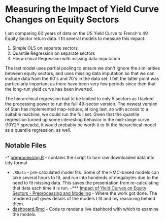 # Measuring the Impact of Yield Curve Changes on Equity Sectors

I am comparing 60 years of data on the US Yield Curve to French's 49 Equity Sector return data. I fit several models to measure this impact:
  1. Simple OLS on separate sectors
  2. Quantile Regression on separate sectors
  3. Hierarchical Regression with missing data imputation

The last model uses partial pooling to ensure we don't ignore the similarities between equity sectors, and uses missing data imputation so that we can include data from the 60's and 70's in the data set. I felt the latter point was particularly important as there have been very few periods since then that the long-run yield curve has been inverted.

The hierarchical regression had to be limited to only 5 sectors as I lacked the processing power to run the full 49-sector version. The newest version of Stan has implemented map-reduce, at long last, so with access to a suitable machine, we could run the full set. Given that the quantile regression turned up some interesting behavior in the mid-range curve (10Y2Y spreads), it would probably be worth it to fit the hierarchical model as a quantile regression, as well.

## Notable Files

  -* [preprocessing.R](https://github.com/CharlesNaylor/Yield_Curve_v_Equity_Sectors/blob/master/preprocessing.R) - contains the script to turn raw downloaded data into tidy format
  - `.RData` - pre-calculated model fits. Some of the HMC-based models can take several hours to fit, and run into hundreds of megabytes due to the need to fit missing data. This saves the presentation from re-calculating that data each time it is run.
  -*** [Impact of Yield Curves on Equity Sectors - Preprocessing and Modeling](https://github.com/CharlesNaylor/Yield_Curve_v_Equity_Sectors/blob/master/Impact_of_Yield_Curves_on_Equity_Sectors_-_Preprocessing_and_Modeling.pdf) - Where the work got done. The rendered pdf gives details of the models I fit and my reasoning behind them.
  - [dashboard.Rmd](https://github.com/CharlesNaylor/Yield_Curve_v_Equity_Sectors/blob/master/dashboard.Rmd) - Code to render a live dashbord with which to examine the models.
